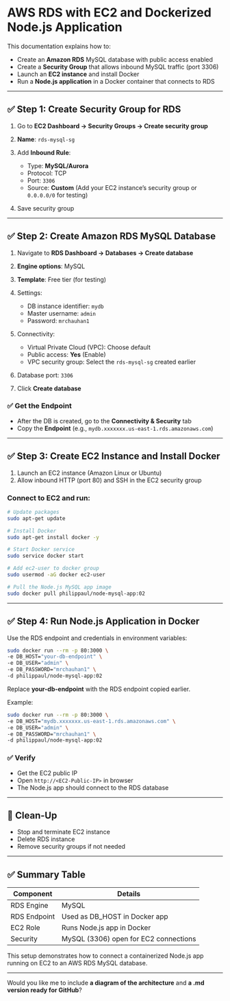# AWS RDS with EC2 and Dockerized Node.js Application

This documentation explains how to:

* Create an **Amazon RDS** MySQL database with public access enabled
* Create a **Security Group** that allows inbound MySQL traffic (port 3306)
* Launch an **EC2 instance** and install Docker
* Run a **Node.js application** in a Docker container that connects to RDS

---

## ✅ Step 1: Create Security Group for RDS

1. Go to **EC2 Dashboard → Security Groups → Create security group**
2. **Name**: `rds-mysql-sg`
3. Add **Inbound Rule**:

   * Type: **MySQL/Aurora**
   * Protocol: TCP
   * Port: `3306`
   * Source: **Custom** (Add your EC2 instance’s security group or `0.0.0.0/0` for testing)
4. Save security group

---

## ✅ Step 2: Create Amazon RDS MySQL Database

1. Navigate to **RDS Dashboard → Databases → Create database**
2. **Engine options**: MySQL
3. **Template**: Free tier (for testing)
4. Settings:

   * DB instance identifier: `mydb`
   * Master username: `admin`
   * Password: `mrchauhan1`
5. Connectivity:

   * Virtual Private Cloud (VPC): Choose default
   * Public access: **Yes** (Enable)
   * VPC security group: Select the `rds-mysql-sg` created earlier
6. Database port: `3306`
7. Click **Create database**

### ✅ Get the Endpoint

* After the DB is created, go to the **Connectivity & Security** tab
* Copy the **Endpoint** (e.g., `mydb.xxxxxxx.us-east-1.rds.amazonaws.com`)

---

## ✅ Step 3: Create EC2 Instance and Install Docker

1. Launch an EC2 instance (Amazon Linux or Ubuntu)
2. Allow inbound HTTP (port 80) and SSH in the EC2 security group

### Connect to EC2 and run:

```bash
# Update packages
sudo apt-get update

# Install Docker
sudo apt-get install docker -y

# Start Docker service
sudo service docker start

# Add ec2-user to docker group
sudo usermod -aG docker ec2-user

# Pull the Node.js MySQL app image
sudo docker pull philippaul/node-mysql-app:02
```

---

## ✅ Step 4: Run Node.js Application in Docker

Use the RDS endpoint and credentials in environment variables:

```bash
sudo docker run --rm -p 80:3000 \
-e DB_HOST="your-db-endpoint" \
-e DB_USER="admin" \
-e DB_PASSWORD="mrchauhan1" \
-d philippaul/node-mysql-app:02
```

Replace **your-db-endpoint** with the RDS endpoint copied earlier.

Example:

```bash
sudo docker run --rm -p 80:3000 \
-e DB_HOST="mydb.xxxxxxx.us-east-1.rds.amazonaws.com" \
-e DB_USER="admin" \
-e DB_PASSWORD="mrchauhan1" \
-d philippaul/node-mysql-app:02
```

### ✅ Verify

* Get the EC2 public IP
* Open `http://<EC2-Public-IP>` in browser
* The Node.js app should connect to the RDS database

---

## 🧼 Clean-Up

* Stop and terminate EC2 instance
* Delete RDS instance
* Remove security groups if not needed

---

## ✅ Summary Table

| Component    | Details                               |
| ------------ | ------------------------------------- |
| RDS Engine   | MySQL                                 |
| RDS Endpoint | Used as DB\_HOST in Docker app        |
| EC2 Role     | Runs Node.js app in Docker            |
| Security     | MySQL (3306) open for EC2 connections |

This setup demonstrates how to connect a containerized Node.js app running on EC2 to an AWS RDS MySQL database.

---

Would you like me to include **a diagram of the architecture** and **a .md version ready for GitHub**?

